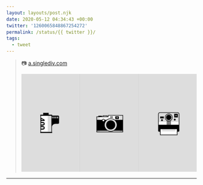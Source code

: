```yaml
---
layout: layouts/post.njk
date: 2020-05-12 04:34:43 +00:00
twitter: '1260065848867254272'
permalink: /status/{{ twitter }}/
tags: 
  - tweet
---
```


> 📷 [a.singlediv.com](https://a.singlediv.com)
> 
> ![Black, white, and grey icons of a film roll, a vintage camera, and a Polaroid camera.](/img/1260065848867254272-EXynIohU0AAFlEA.png)

---
